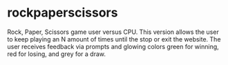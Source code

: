 # rockpaperscissors
Rock, Paper, Scissors game user versus CPU.
This version allows the user to keep playing an N amount of times until the stop or exit the website.
The user receives feedback via prompts and glowing colors green for winning, red for losing, and grey for a draw.
